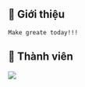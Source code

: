 ## :memo: Giới thiệu
    Make greate today!!!
## :clap: Thành viên

<a href="https://github.com/HandSomeBoiizs/BaseDB">
  <img src="https://contrib.rocks/image?repo=HandSomeBoiizs/BaseDB" />
</a>

